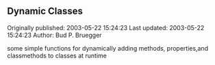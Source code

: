 ## Dynamic Classes

Originally published: 2003-05-22 15:24:23
Last updated: 2003-05-22 15:24:23
Author: Bud P. Bruegger

some simple functions for dynamically adding methods, properties,and classmethods to classes at runtime